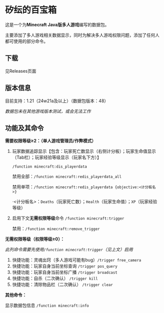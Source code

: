 # 矽纭的百宝箱

这是一个为**Minecraft Java版多人游戏**编写的数据包。

主要添加了多人游戏相关数据显示，同时为解决多人游戏权限问题，添加了任何人都可使用的部分命令。

## 下载
见Releases页面

## 版本信息
目前支持：1.21（24w21a及以上）（数据包版本：48）

*数据包未在其他游戏版本测试，或会无法工作*

## 功能及其命令

**需要权限等级≥2：（单人游戏管理员/作弊模式）**

1. 玩家数据追踪显示【包含：玩家死亡数显示（右侧计分板）；玩家生命值显示（Tab栏）；玩家经验等级显示（玩家名下方）】

    `/function minecraft:dis_playerdata`
    
    禁用全部：`/function minecraft:redis_playerdata_all`
   
    禁用单项：`/function minecraft:redis_playerdata {objective:<计分板名>}`
   
    ·<计分板名>：`Deaths`（玩家死亡数）；`Health`（玩家生命值）；`XP`（玩家经验等级）

1. 启用下文**无需权限等级**命令 `/function minecraft:trigger`

    禁用：`/function minecraft:remove_trigger`

**无需权限等级（权限等级≥0）：**

*此列命令需要先使用`/function minecraft:trigger`（见上文）启用*

1. 快捷功能：灵魂出窍（多人游戏可能有bug）`/trigger free_camera`
1. 快捷功能：玩家自身当前坐标查询 `/trigger pos_query`
1. 快捷功能：玩家自身当前坐标广播 `/trigger broadcast`
1. 快捷功能：自杀（二次确认） `/trigger kill`
1. 快捷功能：清除物品栏（二次确认） `/trigger clear`

**其他命令：**

显示数据包信息 `/function minecraft:info`
